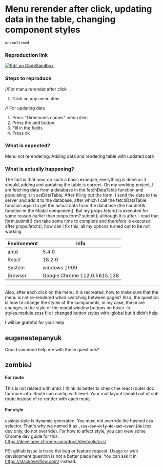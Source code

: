 # Menu rerender after click, updating data in the table, changing component styles

`unconfirmed`

### Reproduction link

[![Edit on CodeSandbox](https://codesandbox.io/static/img/play-codesandbox.svg)](https://codesandbox.io/s/k-doc-phvkll?file=/src/pages/directories/names/index.tsx)

### Steps to reproduce

//For menu rerender after click

1. Click on any menu item

// For updating data

1. Press "Directories names" menu item
2. Press the add button,
3. Fill in the fields
4. Press ok

### What is expected?

Menu not rerendering. Adding data and rendering table with updated data

### What is actually happening?

The fact is that now, on such a basic example, everything is done as it should, adding and updating the table is correct.
On my working project, I am fetching data from a database in the fetchDataTable function and populating it in setDataTable. After filling out the form, I send the data to the server and add it to the database, after which I call the fetchDataTable function again to get the actual data from the database (the handleOk function in the Modal component). But my props.fetch() is executed for some reason earlier than props.form?.submit() although it is after. I read that form.submit() can take some time to complete and therefore is executed after props.fetch(), how can I fix this, all my options turned out to be not working

| Environment | Info                         |
| ----------- | ---------------------------- |
| antd        | 5.4.0                        |
| React       | 18.2.0                       |
| System      | windows 1909                 |
| Browser     | Google Chrome 112.0.5615.138 |

---

Also, after each click on the menu, it is recreated, how to make sure that the menu is not re-rendered when switching between pages?
Also, the question is how to change the styles of the components, in my case, these are changes in the style of the modal window buttons on hover.
In styles.module.scss file i changed button styles with :global but it didn't help

I will be grateful for your help

<!-- generated by ant-design-issue-helper. DO NOT REMOVE -->

## eugenestepanyuk

Could someone help me with these questions?

## zombieJ

#### For route

This is not related with antd. I think its better to check the react router doc for more info. Route can config with level. Your root layout should out of sub route instead of re-render with each route.

#### For style

cssinjs style is dynamic generated. You must not override the hashed css selector. That's why we named it as **`.css-dev-only-do-not-override`** (css dev only, do not override). For how to affect style, you can view some Chrome dev guide for this: https://developer.chrome.com/docs/devtools/css/

PS: github issue is trace the bug or feature request. Usage or web development question is not a better place here. You can ask it in https://stackoverflow.com/ instead.
